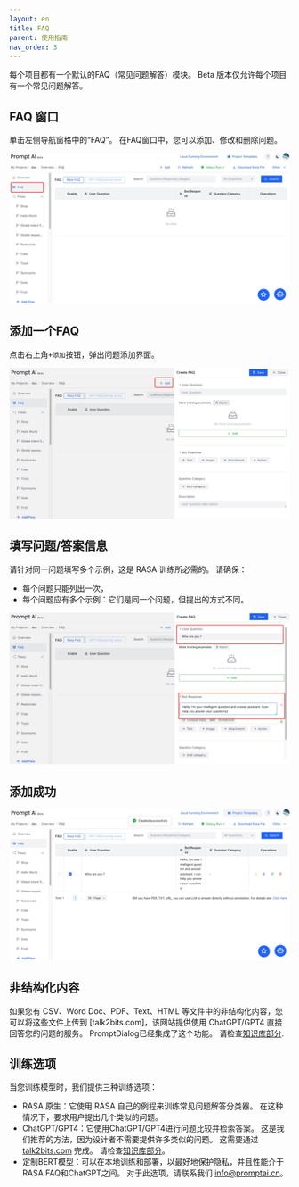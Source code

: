 ```yaml
---
layout: en
title: FAQ
parent: 使用指南
nav_order: 3
---
```

每个项目都有一个默认的FAQ（常见问题解答）模块。 Beta 版本仅允许每个项目有一个常见问题解答。

## FAQ 窗口

单击左侧导航窗格中的“FAQ”。 在FAQ窗口中，您可以添加、修改和删除问题。

![faq_list.jpg](/assets/images/tutorial/faq_list.jpg)

## 添加一个FAQ

点击右上角`+添加`按钮，弹出问题添加界面。

![faq_create.jpg](/assets/images/tutorial/faq_create.jpg)

## 填写问题/答案信息
请针对同一问题填写多个示例，这是 RASA 训练所必需的。 请确保：

- 每个问题只能列出一次，
- 每个问题应有多个示例：它们是同一个问题，但提出的方式不同。

![faq_create_info.jpg](/assets/images/tutorial/faq_create_info.jpg)

## 添加成功

![faq_create_success.jpg](/assets/images/tutorial/faq_create_success.jpg)

## 非结构化内容
如果您有 CSV、Word Doc、PDF、Text、HTML 等文件中的非结构化内容，您可以将这些文件上传到 [talk2bits.com]，该网站提供使用 ChatGPT/GPT4 直接回答您的问题的服务。 PromptDialog已经集成了这个功能。 请检查[知识库部分](https://doc.promptai.us/docs/knowledge_base/).

## 训练选项
当您训练模型时，我们提供三种训练选项：
- RASA 原生：它使用 RASA 自己的例程来训练常见问题解答分类器。 在这种情况下，要求用户提出几个类似的问题。
- ChatGPT/GPT4：它使用ChatGPT/GPT4进行问题比较并检索答案。 这是我们推荐的方法，因为设计者不需要提供许多类似的问题。 这需要通过 [talk2bits.com](talk2bits.com) 完成。 请检查[知识库部分](https://doc.promptai.us/docs/knowledge_base/)。
- 定制BERT模型：可以在本地训练和部署，以最好地保护隐私，并且性能介于RASA FAQ和ChatGPT之间。 对于此选项，请联系我们 [info@promptai.cn](info@promptai.cn)。

